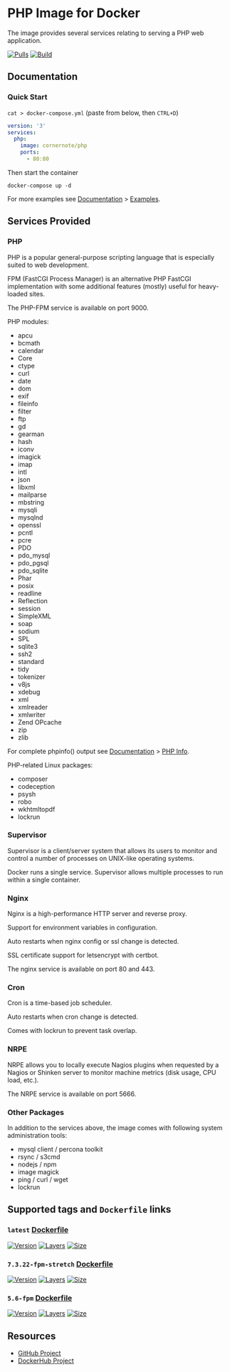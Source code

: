 # PHP Image for Docker

The image provides several services relating to serving a PHP web application.

[![Pulls](https://img.shields.io/docker/pulls/cornernote/php.svg?style=flat-square)](https://hub.docker.com/r/cornernote/php/) [![Build](https://img.shields.io/docker/build/cornernote/php.svg?style=flat-square)](https://hub.docker.com/r/cornernote/php/)

## Documentation

### Quick Start

`cat > docker-compose.yml` (paste from below, then `CTRL+D`)

```yaml
version: '3'
services:
  php:
    image: cornernote/php
    ports:
      - 80:80
```

Then start the container
    
```shell script
docker-compose up -d
```

For more examples see [Documentation](docs/README.md) > [Examples](docs/examples/README.md).


## Services Provided


### PHP

PHP is a popular general-purpose scripting language that is especially suited to web development.

FPM (FastCGI Process Manager) is an alternative PHP FastCGI implementation with some additional features (mostly) useful for heavy-loaded sites.

The PHP-FPM service is available on port 9000.

PHP modules:

* apcu
* bcmath
* calendar
* Core
* ctype
* curl
* date
* dom
* exif
* fileinfo
* filter
* ftp
* gd
* gearman
* hash
* iconv
* imagick
* imap
* intl
* json
* libxml
* mailparse
* mbstring
* mysqli
* mysqlnd
* openssl
* pcntl
* pcre
* PDO
* pdo_mysql
* pdo_pgsql
* pdo_sqlite
* Phar
* posix
* readline
* Reflection
* session
* SimpleXML
* soap
* sodium
* SPL
* sqlite3
* ssh2
* standard
* tidy
* tokenizer
* v8js
* xdebug
* xml
* xmlreader
* xmlwriter
* Zend OPcache
* zip
* zlib

For complete phpinfo() output see [Documentation](docs/README.md) > [PHP Info](docs/phpinfo.md).

PHP-related Linux packages:

* composer
* codeception
* psysh
* robo
* wkhtmltopdf
* lockrun


### Supervisor

Supervisor is a client/server system that allows its users to monitor and control a number of processes on UNIX-like operating systems.

Docker runs a single service. Supervisor allows multiple processes to run within a single container.


### Nginx

Nginx is a high-performance HTTP server and reverse proxy.

Support for environment variables in configuration.

Auto restarts when nginx config or ssl change is detected.

SSL certificate support for letsencrypt with certbot.

The nginx service is available on port 80 and 443.


### Cron

Cron is a time-based job scheduler.

Auto restarts when cron change is detected.

Comes with lockrun to prevent task overlap.


### NRPE

NRPE allows you to locally execute Nagios plugins when requested by a Nagios or Shinken server to monitor machine metrics (disk usage, CPU load, etc.). 

The NRPE service is available on port 5666.


### Other Packages

In addition to the services above, the image comes with following system administration tools:

* mysql client / percona toolkit
* rsync / s3cmd
* nodejs / npm
* image magick
* ping / curl / wget
* lockrun


## Supported tags and `Dockerfile` links

### `latest` [Dockerfile](https://github.com/cornernote/docker-php/blob/master/Dockerfile)

[![Version](https://img.shields.io/badge/version-latest-blue.svg?style=flat-square)](https://github.com/cornernote/docker-php) [![Layers](https://img.shields.io/microbadger/layers/cornernote/php/latest.svg?style=flat-square)](https://hub.docker.com/r/cornernote/php/) [![Size](https://img.shields.io/microbadger/image-size/cornernote/php/latest.svg?style=flat-square)](https://hub.docker.com/r/cornernote/php/)

### `7.3.22-fpm-stretch` [Dockerfile](https://github.com/cornernote/docker-php/blob/7.3.22-fpm-stretch/Dockerfile)

[![Version](https://img.shields.io/badge/version-7.3.22--fpm--stretch-blue.svg?style=flat-square)](https://github.com/cornernote/docker-php/tree/7.3.22-fpm-stretch) [![Layers](https://img.shields.io/microbadger/layers/cornernote/php/7.3.22-fpm-stretch.svg?style=flat-square)](https://hub.docker.com/r/cornernote/php/) [![Size](https://img.shields.io/microbadger/image-size/cornernote/php/7.3.22-fpm-stretch.svg?style=flat-square)](https://hub.docker.com/r/cornernote/php/)

### `5.6-fpm` [Dockerfile](https://github.com/cornernote/docker-php/blob/5.6-fpm/Dockerfile)

[![Version](https://img.shields.io/badge/version-5.6--fpm-blue.svg?style=flat-square)](https://github.com/cornernote/docker-php/tree/5.6-fpm) [![Layers](https://img.shields.io/microbadger/layers/cornernote/php/5.6-fpm.svg?style=flat-square)](https://hub.docker.com/r/cornernote/php/) [![Size](https://img.shields.io/microbadger/image-size/cornernote/php/5.6-fpm.svg?style=flat-square)](https://hub.docker.com/r/cornernote/php/)


## Resources

* [GitHub Project](https://github.com/cornernote/docker-php)
* [DockerHub Project](https://hub.docker.com/r/cornernote/php/)
